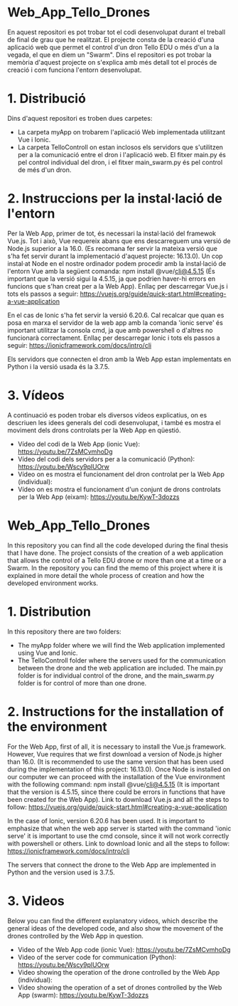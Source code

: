 # Web_App_Tello_Drones

En aquest repositori es pot trobar tot el codi desenvolupat durant el treball de final de grau que he realitzat. El projecte consta de la creació d'una aplicació web que permet el control d'un dron Tello EDU o més d'un a la vegada, el que en diem un "Swarm". Dins el repositori es pot trobar la memòria d'aquest projecte on s'explica amb més detall tot el procés de creació i com funciona l'entorn desenvolupat.

# 1. Distribució

Dins d'aquest repositori es troben dues carpetes:
- La carpeta myApp on trobarem l'aplicació Web implementada utilitzant Vue i Ionic.
- La carpeta TelloControll on estan inclosos els servidors que s'utilitzen per a la comunicació entre el dron i l'aplicació web. El fitxer main.py és pel control individual del dron, i el fitxer main_swarm.py és pel control de més d'un dron.

# 2. Instruccions per la instal·lació de l'entorn

Per la Web App, primer de tot, és necessari la instal·lació del framewok Vue.js. Tot i això, Vue requereix abans que ens descarreguem una versió de Node.js superior a la 16.0. (Es recomana fer servir la mateixa versió que s'ha fet servir durant la implementació d'aquest projecte: 16.13.0). Un cop instal·at Node en el nostre ordinador podem procedir amb la instal·lació de l'entorn Vue amb la següent comanda: npm install @vue/cli@4.5.15 (És important que la versió sigui la 4.5.15, ja que podrien haver-hi errors en funcions que s'han creat per a la Web App). Enllaç per descarregar Vue.js i tots els passos a seguir: https://vuejs.org/guide/quick-start.html#creating-a-vue-application

En el cas de Ionic s'ha fet servir la versió 6.20.6. Cal recalcar que quan es posa en marxa el servidor de la web app amb la comanda 'ionic serve' és important utilitzar la consola cmd, ja que amb powershell o d'altres no funcionarà correctament. Enllaç per descarregar Ionic i tots els passos a seguir: https://ionicframework.com/docs/intro/cli

Els servidors que connecten el dron amb la Web App estan implementats en Python i la versió usada és la 3.7.5.

# 3. Vídeos

A continuació es poden trobar els diversos vídeos explicatius, on es descriuen les idees generals del codi desenvolupat, i també es mostra el moviment dels drons controlats per la Web App en qüestió.
- Vídeo del codi de la Web App (ionic Vue): https://youtu.be/7ZsMCvmhoDg
- Vídeo del codi dels servidors per a la comunicació (Python): https://youtu.be/Wscy9plUOrw
- Vídeo on es mostra el funcionament del dron controlat per la Web App (individual):
- Vídeo on es mostra el funcionament d'un conjunt de drons controlats per la Web App (eixam): https://youtu.be/KywT-3dozzs

#

# Web_App_Tello_Drones

In this repository you can find all the code developed during the final thesis that I have done. The project consists of the creation of a web application that allows the control of a Tello EDU drone or more than one at a time or a Swarm. In the repository you can find the memo of this project where it is explained in more detail the whole process of creation and how the developed environment works.

# 1. Distribution

In this repository there are two folders:
- The myApp folder where we will find the Web application implemented using Vue and Ionic.
- The TelloControll folder where the servers used for the communication between the drone and the web application are included. The main.py folder is for individual control of the drone, and the main_swarm.py folder is for control of more than one drone.

# 2. Instructions for the installation of the environment

For the Web App, first of all, it is necessary to install the Vue.js framework. However, Vue requires that we first download a version of Node.js higher than 16.0. (It is recommended to use the same version that has been used during the implementation of this project: 16.13.0). Once Node is installed on our computer we can proceed with the installation of the Vue environment with the following command: npm install @vue/cli@4.5.15 (It is important that the version is 4.5.15, since there could be errors in functions that have been created for the Web App). Link to download Vue.js and all the steps to follow: https://vuejs.org/guide/quick-start.html#creating-a-vue-application

In the case of Ionic, version 6.20.6 has been used. It is important to emphasize that when the web app server is started with the command 'ionic serve' it is important to use the cmd console, since it will not work correctly with powershell or others. Link to download Ionic and all the steps to follow: https://ionicframework.com/docs/intro/cli

The servers that connect the drone to the Web App are implemented in Python and the version used is 3.7.5.

# 3. Videos

Below you can find the different explanatory videos, which describe the general ideas of the developed code, and also show the movement of the drones controlled by the Web App in question.
- Video of the Web App code (ionic Vue): https://youtu.be/7ZsMCvmhoDg
- Video of the server code for communication (Python): https://youtu.be/Wscy9plUOrw
- Video showing the operation of the drone controlled by the Web App (individual):
- Video showing the operation of a set of drones controlled by the Web App (swarm): https://youtu.be/KywT-3dozzs




